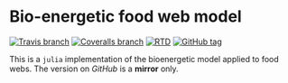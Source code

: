 # Bio-energetic food web model


[![Travis branch](https://img.shields.io/travis/PoisotLab/befwm.jl/master.svg?style=flat-square)]()
[![Coveralls branch](https://img.shields.io/coveralls/PoisotLab/befwm.jl/master.svg?style=flat-square)]()
[![RTD](https://img.shields.io/badge/ReadTheDocs-documentation-blue.svg?style=flat-square)](http://befwmjl.readthedocs.io/en/latest/)
[![GitHub tag](https://img.shields.io/github/tag/PoisotLab/befwm.jl.svg?style=flat-square)]()

This is a `julia` implementation of the bioenergetic model applied to food
webs. The version on *GitHub* is a **mirror** only.
